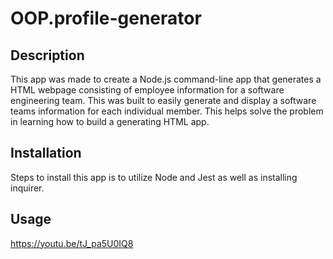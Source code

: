 # OOP.profile-generator

## Description
This app was made to create a Node.js command-line app that generates a HTML webpage consisting of employee information for a software engineering team. This was built to easily generate and display a software teams information for each individual member. This helps solve the problem in learning how to build a generating HTML app. 

## Installation 
Steps to install this app is to utilize Node and Jest as well as installing inquirer. 

## Usage 
https://youtu.be/tJ_pa5U0IQ8

